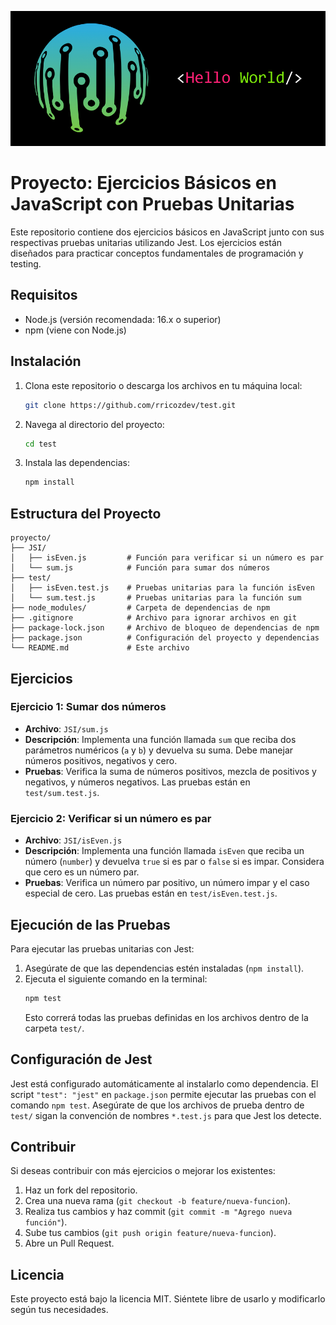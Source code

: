 ![alt text](image.png)

# Proyecto: Ejercicios Básicos en JavaScript con Pruebas Unitarias

Este repositorio contiene dos ejercicios básicos en JavaScript junto con sus respectivas pruebas unitarias utilizando Jest. Los ejercicios están diseñados para practicar conceptos fundamentales de programación y testing.

## Requisitos

- Node.js (versión recomendada: 16.x o superior)
- npm (viene con Node.js)

## Instalación

1. Clona este repositorio o descarga los archivos en tu máquina local:
   ```bash
   git clone https://github.com/rricozdev/test.git
   ```
2. Navega al directorio del proyecto:
   ```bash
   cd test
   ```
3. Instala las dependencias:
   ```bash
   npm install
   ```

## Estructura del Proyecto

```
proyecto/
├── JSI/
│   ├── isEven.js         # Función para verificar si un número es par
│   └── sum.js            # Función para sumar dos números
├── test/
│   ├── isEven.test.js    # Pruebas unitarias para la función isEven
│   └── sum.test.js       # Pruebas unitarias para la función sum
├── node_modules/         # Carpeta de dependencias de npm
├── .gitignore            # Archivo para ignorar archivos en git
├── package-lock.json     # Archivo de bloqueo de dependencias de npm
├── package.json          # Configuración del proyecto y dependencias
└── README.md             # Este archivo
```

## Ejercicios

### Ejercicio 1: Sumar dos números
- **Archivo**: `JSI/sum.js`
- **Descripción**: Implementa una función llamada `sum` que reciba dos parámetros numéricos (`a` y `b`) y devuelva su suma. Debe manejar números positivos, negativos y cero.
- **Pruebas**: Verifica la suma de números positivos, mezcla de positivos y negativos, y números negativos. Las pruebas están en `test/sum.test.js`.

### Ejercicio 2: Verificar si un número es par
- **Archivo**: `JSI/isEven.js`
- **Descripción**: Implementa una función llamada `isEven` que reciba un número (`number`) y devuelva `true` si es par o `false` si es impar. Considera que cero es un número par.
- **Pruebas**: Verifica un número par positivo, un número impar y el caso especial de cero. Las pruebas están en `test/isEven.test.js`.

## Ejecución de las Pruebas

Para ejecutar las pruebas unitarias con Jest:

1. Asegúrate de que las dependencias estén instaladas (`npm install`).
2. Ejecuta el siguiente comando en la terminal:
   ```bash
   npm test
   ```
   Esto correrá todas las pruebas definidas en los archivos dentro de la carpeta `test/`.

## Configuración de Jest

Jest está configurado automáticamente al instalarlo como dependencia. El script `"test": "jest"` en `package.json` permite ejecutar las pruebas con el comando `npm test`. Asegúrate de que los archivos de prueba dentro de `test/` sigan la convención de nombres `*.test.js` para que Jest los detecte.

## Contribuir

Si deseas contribuir con más ejercicios o mejorar los existentes:
1. Haz un fork del repositorio.
2. Crea una nueva rama (`git checkout -b feature/nueva-funcion`).
3. Realiza tus cambios y haz commit (`git commit -m "Agrego nueva función"`).
4. Sube tus cambios (`git push origin feature/nueva-funcion`).
5. Abre un Pull Request.

## Licencia

Este proyecto está bajo la licencia MIT. Siéntete libre de usarlo y modificarlo según tus necesidades.

